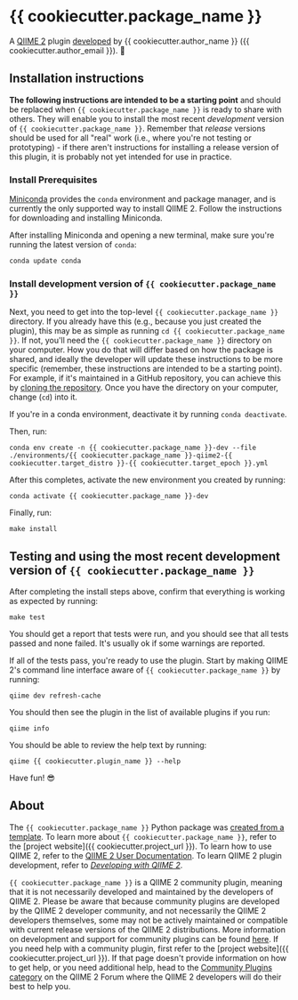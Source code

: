 # {{ cookiecutter.package_name }}

A [QIIME 2](https://qiime2.org) plugin [developed](https://develop.qiime2.org) by {{ cookiecutter.author_name }} ({{ cookiecutter.author_email }}). 🔌

## Installation instructions

**The following instructions are intended to be a starting point** and should be replaced when `{{ cookiecutter.package_name }}` is ready to share with others.
They will enable you to install the most recent *development* version of `{{ cookiecutter.package_name }}`.
Remember that *release* versions should be used for all "real" work (i.e., where you're not testing or prototyping) - if there aren't instructions for installing a release version of this plugin, it is probably not yet intended for use in practice.

### Install Prerequisites

[Miniconda](https://conda.io/miniconda.html) provides the `conda` environment and package manager, and is currently the only supported way to install QIIME 2.
Follow the instructions for downloading and installing Miniconda.

After installing Miniconda and opening a new terminal, make sure you're running the latest version of `conda`:

```bash
conda update conda
```

###  Install development version of `{{ cookiecutter.package_name }}`

Next, you need to get into the top-level `{{ cookiecutter.package_name }}` directory.
If you already have this (e.g., because you just created the plugin), this may be as simple as running `cd {{ cookiecutter.package_name }}`.
If not, you'll need the `{{ cookiecutter.package_name }}` directory on your computer.
How you do that will differ based on how the package is shared, and ideally the developer will update these instructions to be more specific (remember, these instructions are intended to be a starting point).
For example, if it's maintained in a GitHub repository, you can achieve this by [cloning the repository](https://docs.github.com/en/repositories/creating-and-managing-repositories/cloning-a-repository).
Once you have the directory on your computer, change (`cd`) into it.

If you're in a conda environment, deactivate it by running `conda deactivate`.


Then, run:

```shell
conda env create -n {{ cookiecutter.package_name }}-dev --file ./environments/{{ cookiecutter.package_name }}-qiime2-{{ cookiecutter.target_distro }}-{{ cookiecutter.target_epoch }}.yml
```

After this completes, activate the new environment you created by running:

```shell
conda activate {{ cookiecutter.package_name }}-dev
```

Finally, run:

```shell
make install
```

## Testing and using the most recent development version of `{{ cookiecutter.package_name }}`

After completing the install steps above, confirm that everything is working as expected by running:

```shell
make test
```

You should get a report that tests were run, and you should see that all tests passed and none failed.
It's usually ok if some warnings are reported.

If all of the tests pass, you're ready to use the plugin.
Start by making QIIME 2's command line interface aware of `{{ cookiecutter.package_name }}` by running:

```shell
qiime dev refresh-cache
```

You should then see the plugin in the list of available plugins if you run:

```shell
qiime info
```

You should be able to review the help text by running:

```shell
qiime {{ cookiecutter.plugin_name }} --help
```

Have fun! 😎

## About

The `{{ cookiecutter.package_name }}` Python package was [created from a template](https://develop.qiime2.org/en/latest/plugins/tutorials/create-from-template.html).
To learn more about `{{ cookiecutter.package_name }}`, refer to the [project website]({{ cookiecutter.project_url }}).
To learn how to use QIIME 2, refer to the [QIIME 2 User Documentation](https://docs.qiime2.org).
To learn QIIME 2 plugin development, refer to [*Developing with QIIME 2*](https://develop.qiime2.org).

`{{ cookiecutter.package_name }}` is a QIIME 2 community plugin, meaning that it is not necessarily developed and maintained by the developers of QIIME 2.
Please be aware that because community plugins are developed by the QIIME 2 developer community, and not necessarily the QIIME 2 developers themselves, some may not be actively maintained or compatible with current release versions of the QIIME 2 distributions.
More information on development and support for community plugins can be found [here](https://library.qiime2.org).
If you need help with a community plugin, first refer to the [project website]({{ cookiecutter.project_url }}).
If that page doesn't provide information on how to get help, or you need additional help, head to the [Community Plugins category](https://forum.qiime2.org/c/community-contributions/community-plugins/14) on the QIIME 2 Forum where the QIIME 2 developers will do their best to help you.
